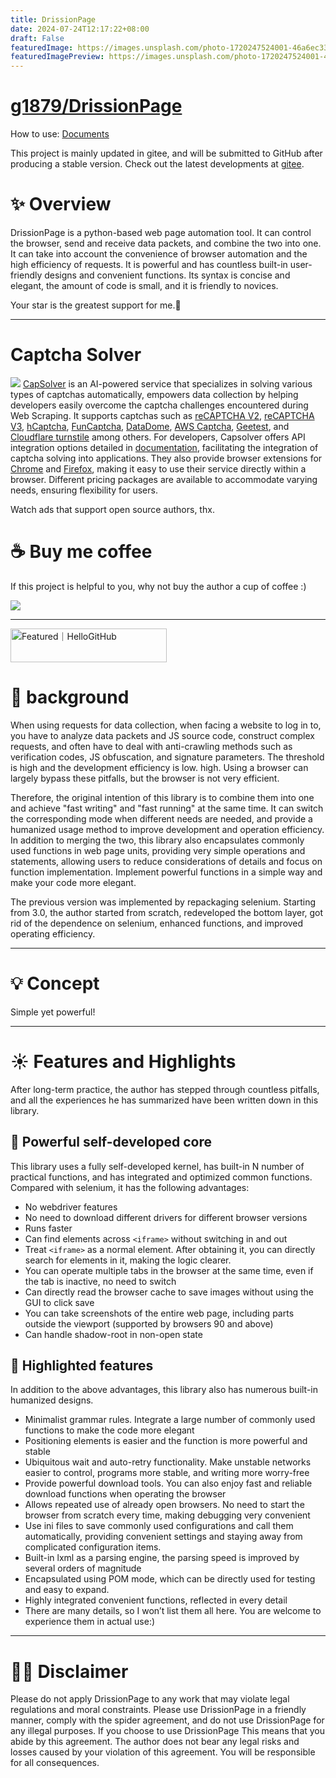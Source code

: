 ```yaml
---
title: DrissionPage
date: 2024-07-24T12:17:22+08:00
draft: False
featuredImage: https://images.unsplash.com/photo-1720247524001-46a6ec33c60b?ixid=M3w0NjAwMjJ8MHwxfHJhbmRvbXx8fHx8fHx8fDE3MjE3OTQ1OTh8&ixlib=rb-4.0.3
featuredImagePreview: https://images.unsplash.com/photo-1720247524001-46a6ec33c60b?ixid=M3w0NjAwMjJ8MHwxfHJhbmRvbXx8fHx8fHx8fDE3MjE3OTQ1OTh8&ixlib=rb-4.0.3
---
```


# [g1879/DrissionPage](https://github.com/g1879/DrissionPage)

How to use: [Documents](https://DrissionPage.cn)

This project is mainly updated in gitee, and will be submitted to GitHub after producing a stable version.
Check out the latest developments at [gitee](https://gitee.com/g1879/DrissionPage).

# ✨️ Overview

DrissionPage is a python-based web page automation tool.
It can control the browser, send and receive data packets, and combine the two into one.
It can take into account the convenience of browser automation and the high efficiency of requests.
It is powerful and has countless built-in user-friendly designs and convenient functions.
Its syntax is concise and elegant, the amount of code is small, and it is friendly to novices.

Your star is the greatest support for me.💖

---

# Captcha Solver

[![](imgs/ad.png)](https://www.capsolver.com/?utm_source=github&utm_content=drission)
[CapSolver](https://www.capsolver.com/?utm_source=github&utm_content=drission) is an AI-powered service that specializes in solving various types of captchas automatically, empowers data collection by helping developers easily overcome the captcha challenges encountered during Web Scraping. It supports captchas such as [reCAPTCHA V2](https://docs.capsolver.com/guide/captcha/ReCaptchaV2.html?utm_source=github&utm_medium=banner_github&utm_campaign=fcsrv), [reCAPTCHA V3](https://docs.capsolver.com/guide/captcha/ReCaptchaV3.html?utm_source=github&utm_medium=banner_github&utm_campaign=fcsrv), [hCaptcha](https://docs.capsolver.com/guide/captcha/HCaptcha.html?utm_source=github&utm_medium=banner_github&utm_campaign=fcsrv), [FunCaptcha](https://docs.capsolver.com/guide/captcha/FunCaptcha.html?utm_source=github&utm_medium=banner_github&utm_campaign=fcsrv), [DataDome](https://docs.capsolver.com/guide/captcha/DataDome.html?utm_source=github&utm_medium=banner_github&utm_campaign=fcsrv), [AWS Captcha](https://docs.capsolver.com/guide/captcha/awsWaf.html?utm_source=github&utm_medium=banner_github&utm_campaign=fcsrv), [Geetest](https://docs.capsolver.com/guide/captcha/Geetest.html?utm_source=github&utm_medium=banner_github&utm_campaign=fcsrv), and [Cloudflare turnstile](https://docs.capsolver.com/guide/antibots/cloudflare_turnstile.html) among others. For developers, Capsolver offers API integration options detailed in [documentation](https://docs.capsolver.com/?utm_source=github&utm_medium=banner_github&utm_campaign=fcsrv), facilitating the integration of captcha solving into applications. They also provide browser extensions for [Chrome](https://chromewebstore.google.com/detail/captcha-solver-auto-captc/pgojnojmmhpofjgdmaebadhbocahppod) and [Firefox](https://addons.mozilla.org/es/firefox/addon/capsolver-captcha-solver/), making it easy to use their service directly within a browser. Different pricing packages are available to accommodate varying needs, ensuring flexibility for users.

Watch ads that support open source authors, thx.

# ☕ Buy me coffee

If this project is helpful to you, why not buy the author a cup of coffee :)

![](https://drissionpage.cn/code2.jpg)

---

<a href="https://hellogithub.com/repository/dad1ecb7fbd34898a3380f5f0948ceb6" target="_blank"><img src="https://api.hellogithub.com/v1/widgets/recommend.svg?rid=dad1ecb7fbd34898a3380f5f0948ceb6&claim_uid=5jzhYcST8nxeLiH&theme=dark" alt="Featured｜HelloGitHub" style="width: 250px; height: 54px;" width="250" height="54" /></a>

# 📕 background

When using requests for data collection, when facing a website to log in to, you have to analyze data packets and JS source code, construct complex requests, and often have to deal with anti-crawling methods such as verification codes, JS obfuscation, and signature parameters. The threshold is high and the development efficiency is low. high.
Using a browser can largely bypass these pitfalls, but the browser is not very efficient.

Therefore, the original intention of this library is to combine them into one and achieve "fast writing" and "fast running" at the same time. It can switch the corresponding mode when different needs are needed, and provide a humanized usage method to improve development and operation efficiency.
In addition to merging the two, this library also encapsulates commonly used functions in web page units, providing very simple operations and statements, allowing users to reduce considerations of details and focus on function implementation. Implement powerful functions in a simple way and make your code more elegant.

The previous version was implemented by repackaging selenium. Starting from 3.0, the author started from scratch, redeveloped the bottom layer, got rid of the dependence on selenium, enhanced functions, and improved operating efficiency.

---

# 💡 Concept

Simple yet powerful!

---

# ☀️ Features and Highlights

After long-term practice, the author has stepped through countless pitfalls, and all the experiences he has summarized have been written down in this library.

## 🎇 Powerful self-developed core

This library uses a fully self-developed kernel, has built-in N number of practical functions, and has integrated and optimized common functions. Compared with selenium, it has the following advantages:

- No webdriver features
- No need to download different drivers for different browser versions
- Runs faster
- Can find elements across `<iframe>` without switching in and out
- Treat `<iframe>` as a normal element. After obtaining it, you can directly search for elements in it, making the logic clearer.
- You can operate multiple tabs in the browser at the same time, even if the tab is inactive, no need to switch
- Can directly read the browser cache to save images without using the GUI to click save
- You can take screenshots of the entire web page, including parts outside the viewport (supported by browsers 90 and above)
- Can handle shadow-root in non-open state

## 🎇 Highlighted features

In addition to the above advantages, this library also has numerous built-in humanized designs.

- Minimalist grammar rules. Integrate a large number of commonly used functions to make the code more elegant
- Positioning elements is easier and the function is more powerful and stable
- Ubiquitous wait and auto-retry functionality. Make unstable networks easier to control, programs more stable, and writing more worry-free
- Provide powerful download tools. You can also enjoy fast and reliable download functions when operating the browser
- Allows repeated use of already open browsers. No need to start the browser from scratch every time, making debugging very convenient
- Use ini files to save commonly used configurations and call them automatically, providing convenient settings and staying away from complicated configuration items.
- Built-in lxml as a parsing engine, the parsing speed is improved by several orders of magnitude
- Encapsulated using POM mode, which can be directly used for testing and easy to expand.
- Highly integrated convenient functions, reflected in every detail
- There are many details, so I won’t list them all here. You are welcome to experience them in actual use:)

---

# 🖐🏻 Disclaimer

Please do not apply DrissionPage to any work that may violate legal regulations and moral constraints. Please use DrissionPage in a friendly manner, comply with the spider agreement, and do not use DrissionPage for any illegal purposes. If you choose to use DrissionPage
This means that you abide by this agreement. The author does not bear any legal risks and losses caused by your violation of this agreement. You will be responsible for all consequences.
